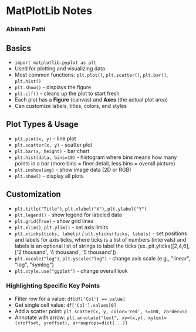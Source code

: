 # MatPlotLib Notes
### Abinash Patti

## Basics
- `import matplotlib.pyplot as plt`
- Used for plotting and visualizing data
- Most common functions: `plt.plot()`, `plt.scatter()`, `plt.bar()`, `plt.hist()`
- `plt.show()` - displays the figure
- `plt.clf()` - cleans up the plot to start fresh
- Each plot has a **Figure** (canvas) and **Axes** (the actual plot area)
- Can customize labels, titles, colors, and styles

## Plot Types & Usage
- `plt.plot(x, y)` - line plot
- `plt.scatter(x, y)` - scatter plot
- `plt.bar(x, height)` - bar chart
- `plt.hist(data, bins=10)` - histogram where bins means how many points in a bar (more bins = finer detail, less bins = overall picture)
- `plt.imshow(img)` - show image data (2D or RGB)
- `plt.show()` - display all plots

## Customization
- `plt.title("Title")`, `plt.xlabel("X")`, `plt.ylabel("Y")`
- `plt.legend()` - show legend for labeled data
- `plt.grid(True)` - show grid lines
- `plt.xlim()`, `plt.ylim()` - set axis limits
- `plt.xticks(ticks, labels)` / `plt.yticks(ticks, labels)` - set positions and labels for axis ticks, where ticks is a list of numbers (intervals) and labels is an optional list of strings to label the ticks (ex. plt.yticks([2,4,6], ['2 thousand', '4 thousand', '5 thousand']) 
- `plt.xscale("log")`, `plt.yscale("log")` - change axis scale (e.g., "linear", "log", "symlog")
- `plt.style.use("ggplot")` - change overall look

### Highlighting Specific Key Points
- Filter row for a value: `df[df['Col'] == value]`
- Get single cell value: `df['Col'].values[0]`
- Add a scatter point: `plt.scatter(x, y, color='red', s=100, zorder=5)`
- Annotate with arrow: `plt.annotate("text", xy=(x,y), xytext=(x+offset, y+offset), arrowprops=dict(...))`
